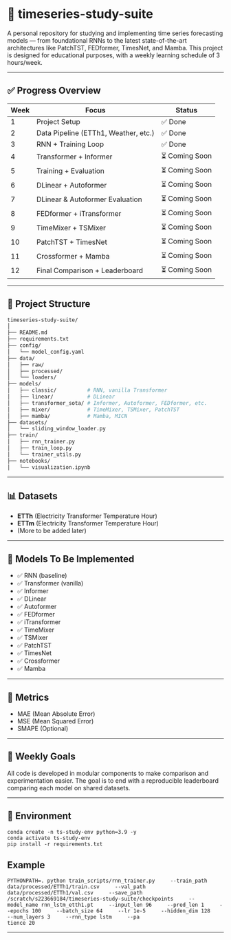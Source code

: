 # 🧠 timeseries-study-suite

A personal repository for studying and implementing time series forecasting models — from foundational RNNs to the latest state-of-the-art architectures like PatchTST, FEDformer, TimesNet, and Mamba. This project is designed for educational purposes, with a weekly learning schedule of 3 hours/week.

---

## ✅ Progress Overview

| Week | Focus | Status |
|------|-------|--------|
| 1    | Project Setup | ✅ Done |
| 2    | Data Pipeline (ETTh1, Weather, etc.) | ✅ Done |
| 3    | RNN + Training Loop | ✅ Done |
| 4    | Transformer + Informer | ⏳ Coming Soon |
| 5    | Training + Evaluation | ⏳ Coming Soon |
| 6    | DLinear + Autoformer | ⏳ Coming Soon |
| 7    | DLinear & Autoformer Evaluation | ⏳ Coming Soon |
| 8    | FEDformer + iTransformer | ⏳ Coming Soon |
| 9    | TimeMixer + TSMixer | ⏳ Coming Soon |
| 10   | PatchTST + TimesNet | ⏳ Coming Soon |
| 11   | Crossformer + Mamba | ⏳ Coming Soon |
| 12   | Final Comparison + Leaderboard | ⏳ Coming Soon |

---

## 📁 Project Structure

```bash
timeseries-study-suite/
│
├── README.md
├── requirements.txt
├── config/
│   └── model_config.yaml
├── data/
│   ├── raw/
│   ├── processed/
│   └── loaders/
├── models/
│   ├── classic/          # RNN, vanilla Transformer
│   ├── linear/           # DLinear
│   ├── transformer_sota/ # Informer, Autoformer, FEDformer, etc.
│   ├── mixer/            # TimeMixer, TSMixer, PatchTST
│   ├── mamba/            # Mamba, MICN
├── datasets/
│   └── sliding_window_loader.py
├── train/
│   ├── rnn_trainer.py
│   ├── train_loop.py
│   └── trainer_utils.py
├── notebooks/
│   └── visualization.ipynb
```

---

## 📊 Datasets

- **ETTh** (Electricity Transformer Temperature Hour)
- **ETTm** (Electricity Transformer Temperature Hour)
- (More to be added later)

---

## 🔬 Models To Be Implemented

- ✅ RNN (baseline)
- ✅ Transformer (vanilla)
- ✅ Informer
- ✅ DLinear
- ✅ Autoformer
- ✅ FEDformer
- ✅ iTransformer
- ✅ TimeMixer
- ✅ TSMixer
- ✅ PatchTST
- ✅ TimesNet
- ✅ Crossformer
- ✅ Mamba

---

## 🧪 Metrics

- MAE (Mean Absolute Error)
- MSE (Mean Squared Error)
- SMAPE (Optional)

---

## 📅 Weekly Goals

All code is developed in modular components to make comparison and experimentation easier. The goal is to end with a reproducible leaderboard comparing each model on shared datasets.


---
## 🐍 Environment

```
conda create -n ts-study-env python=3.9 -y
conda activate ts-study-env
pip install -r requirements.txt
```

## Example

```
PYTHONPATH=. python train_scripts/rnn_trainer.py     --train_path data/processed/ETTh1/train.csv     --val_path data/processed/ETTh1/val.csv     --save_path /scratch/s223669184/timeseries-study-suite/checkpoints     --model_name rnn_lstm_etth1.pt     --input_len 96     --pred_len 1     --epochs 100     --batch_size 64     --lr 1e-5     --hidden_dim 128     --num_layers 3     --rnn_type lstm     --pa
tience 20
```

---